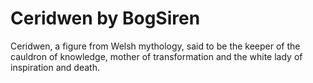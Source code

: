# Ceridwen by BogSiren 

Ceridwen, a figure from Welsh mythology, said to be the keeper of the cauldron of knowledge, mother of transformation and the white lady of inspiration and death.